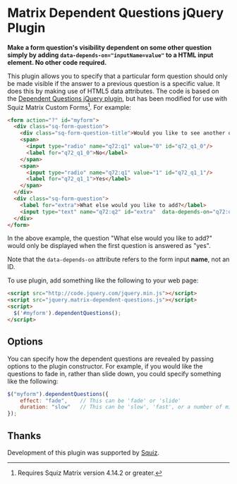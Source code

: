 # Matrix Dependent Questions jQuery Plugin

**Make a form question's visibility dependent on some other question simply by adding `data-depends-on="inputName=value"` to a HTML input element. No other code required.**

This plugin allows you to specify that a particular form question should only be
made visible if the answer to a previous question is a specific value. It does this
by making use of HTML5 data attributes. The code is based on the [Dependent Questions jQuery plugin](https://github.com/jrsinclair/jquery-dependent-questions), but has been modified for use with Squiz Matrix Custom Forms[^1]. For example:

[^1]: Requires Squiz Matrix version 4.14.2 or greater.

`````html
<form action="?" id="myform">
  <div class="sq-form-question">
    <div class="sq-form-question-title">Would you like to see another question?</div>
    <span>
      <input type="radio" name="q72:q1" value="0" id="q72_q1_0"/>
      <label for="q72_q1_0">No</label>
    </span>
    <span>
      <input type="radio" name="q72:q1" value="1" id="q72_q1_1"/>
      <label for="q72_q1_1">Yes</label>
    </span>
  </div>
  <div class="sq-form-question">
    <label for="extra">What else would you like to add?</label>
    <input type="text" name="q72:q2" id="extra"  data-depends-on="q72:q1=1"/>
  </div>
</form>
`````

In the above example, the question "What else would you like to add?" would only be
displayed when the first question is answered as "yes".

Note that the `data-depends-on` attribute refers to the form input **name**, not an ID.

To use plugin, add something like the following to your web page:

`````html
<script src="http://code.jquery.com/jquery.min.js"></script>
<script src="jquery.matrix-dependent-questions.js"></script>
<script>
  $('#myform').dependentQuestions();
</script>
`````
## Options

You can specify how the dependent questions are revealed by passing options to the plugin constructor. For example, if you would like the questions to fade in, rather than slide down, you could specify something like the following:

`````javascript
$("myform").dependentQuestions({
    effect: "fade",    // This can be 'fade' or 'slide'
    duration: "slow"   // This can be 'slow', 'fast', or a number of milliseconds
});
`````

## Thanks

Development of this plugin was supported by [Squiz](http://squiz.com.au).
